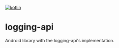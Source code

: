[![kotlin](https://img.shields.io/badge/kotlin-1.3.72-blue.svg)]()

logging-api
===========

Android library with the logging-api's implementation.
